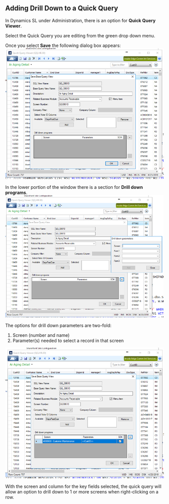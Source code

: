 ## Adding Drill Down to a Quick Query 

In Dynamics SL under Administration, there is an option for **Quick Query Viewer**.

Select the Quick Query you are editing from the green drop down menu.

Once you select **Save** the following dialog box appears:
![Quick Query Editor with no Drill Down](images/qq_nodrilldown.PNG "Quick Query Editor with No Drill Down")


In the lower portion of the window there is a section for **Drill down programs**.
![Quick Query Editor](images/qq_drilldownparams.PNG "Quick Query Editor")

The options for drill down parameters are two-fold:
1. Screen (number and name)
2. Parameter(s) needed to select a record in that screen

![Quick Query Editor with Drill Down to Customer](images/qq_drilldown_tocustomer.PNG "Quick Query Editor with Drill Down to Customer")

With the screen and column for the key fields selected, the quick query will allow an option to drill down to 1 or more screens when right-clicking on a row.
